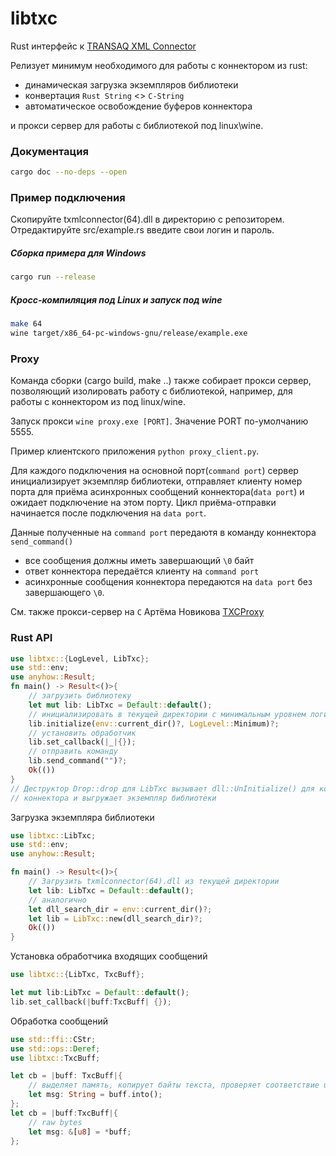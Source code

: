# libtxc

Rust интерфейс к [TRANSAQ XML Connector](https://www.finam.ru/howtotrade/tconnector/)

Релизует минимум необходимого для работы с коннектором из rust:
- динамическая загрузкa экземпляров библиотеки
- конвертация `Rust String` <> `C-String`
- автоматическое освобождениe буферов коннектора

и прокси сервер для работы с библиотекой под linux\wine.

### Документация
```bash
cargo doc --no-deps --open
```

### Пример подключения
Скопируйте txmlconnector(64).dll в директорию с репозиторем.
Отредактируйте src/example.rs введите свои логин и пароль. 
##### Сборка примера для Windows
``` bash
cargo run --release
```
##### Кросс-компиляция под Linux и запуск под wine
```bash
make 64
wine target/x86_64-pc-windows-gnu/release/example.exe
```
### Proxy
Команда сборки (cargo build, make ..) также собирает прокси сервер,
позволяющий изолировать работу с библиотекой, например, для работы с коннектором из под linux/wine.

Запуск прокси `wine proxy.exe [PORT]`. Значение PORT по-умолчанию 5555.

Пример клиентского приложения `python proxy_client.py`.

Для каждого подключения на основной порт(`command port`) сервер инициализирует экземпляр библиотеки, отправляет
клиенту номер порта для приёма асинхронных сообщений коннектора(`data port`) и ожидает
подключение на этом порту. Цикл приёма-отправки начинается после
подключения на `data port`. 

Данные полученные на `command port` передаютя в команду коннектора `send_command()`
- все сообщения должны иметь завершающий `\0` байт
- ответ коннектора передаётся клиенту на `command port`
- aсинхронные сообщения коннектора передаются на `data port` без
завершающего `\0`.

См. также прокси-сервер на `C` Артёма Новикова [TXCProxy](https://github.com/novikovag/TXCProxy)

### Rust API
```rust
use libtxc::{LogLevel, LibTxc};
use std::env;
use anyhow::Result;
fn main() -> Result<()>{
    // загрузить библиотеку
    let mut lib: LibTxc = Default::default();
    // инициализировать в текущей директории с минимальным уровнем логирования
    lib.initialize(env::current_dir()?, LogLevel::Minimum)?;
    // установить обработчик
    lib.set_callback(|_|{});
    // отправить команду
    lib.send_command("")?;
    Ok(())
}
// Деструктор Drop::drop для LibTxc вызывает dll::UnInitialize() для корректной остановки
// коннектора и выгружает экземпляр библиотеки
```
Загрузка экземпляра библиотеки
```rust
use libtxc::LibTxc;
use std::env;
use anyhow::Result;

fn main() -> Result<()>{
    // Загрузить txmlconnector(64).dll из текущей директории
    let lib: LibTxc = Default::default();
    // аналогично
    let dll_search_dir = env::current_dir()?;
    let lib = LibTxc::new(dll_search_dir)?;
    Ok(())
}
```
Установка обработчика входящих сообщений
```rust
use libtxc::{LibTxc, TxcBuff};

let mut lib:LibTxc = Default::default();
lib.set_callback(|buff:TxcBuff| {});
```
Обработка сообщений
```rust
use std::ffi::CStr;
use std::ops::Deref;
use libtxc::TxcBuff;

let cb = |buff: TxcBuff|{
    // выделяет память, копирует байты текста, проверяет соответствие utf-8
    let msg: String = buff.into();
};
let cb = |buff:TxcBuff|{
    // raw bytes
    let msg: &[u8] = *buff;
};
```
